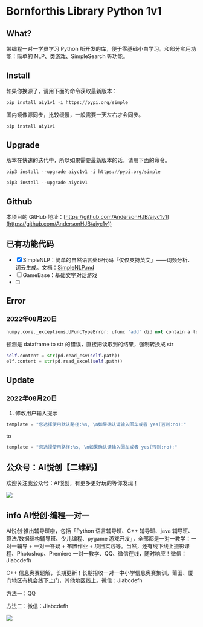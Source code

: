 # Bornforthis Library Python 1v1

## What?

带编程一对一学员学习 Python 所开发的库，便于零基础小白学习。和部分实用功能：简单的 NLP、类游戏、SimpleSearch 等功能。

## Install

如果你换源了，请用下面的命令获取最新版本：

```python
pip install aiy1v1 -i https://pypi.org/simple
```

国内镜像源同步，比较缓慢，一般需要一天左右才会同步。

```python
pip install aiy1v1
```

## Upgrade

版本在快速的迭代中，所以如果需要最新版本的话，请用下面的命令。

```python
pip3 install --upgrade aiyc1v1 -i https://pypi.org/simple
```

```python
pip3 install --upgrade aiyc1v1
```



## Github

本项目的 GitHub 地址：[https://github.com/AndersonHJB/aiyc1v1](https://github.com/AndersonHJB/aiyc1v1)



## 已有功能代码

- [x] SimpleNLP：简单的自然语言处理代码「仅仅支持英文」——词频分析、词云生成。文档：[SimpleNLP.md](./docs/SimpleNLP.md)
- [ ] GameBase：基础文字对话游戏
- [ ] 

## Error

### 2022年08月20日

```python
numpy.core._exceptions.UFuncTypeError: ufunc 'add' did not contain a loop with signature matching types (dtype('float64'), dtype('<U1')) -> None
```

预测是 dataframe to str 的错误，直接把读取到的结果，强制转换成 str

```python
self.content = str(pd.read_csv(self.path))
elf.content = str(pd.read_excel(self.path))
```

## Update
### 2022年08月20日
1. 修改用户输入提示
```python
template = "您选择使用默认路径:%s, \n如果确认请输入回车或者 yes(否则:no):"
```
to
```python
template = "您选择使用路径:%s, \n如果确认请输入回车或者 yes(否则:no):"
```
## 公众号：AI悦创【二维码】

欢迎关注我公众号：AI悦创，有更多更好玩的等你发现！

![](https://bornforthis.cn/gzh.jpg)

## info AI悦创·编程一对一

AI悦创·推出辅导班啦，包括「Python 语言辅导班、C++ 辅导班、java 辅导班、算法/数据结构辅导班、少儿编程、pygame 游戏开发」，全部都是一对一教学：一对一辅导 + 一对一答疑 + 布置作业 + 项目实践等。当然，还有线下线上摄影课程、Photoshop、Premiere 一对一教学、QQ、微信在线，随时响应！微信：Jiabcdefh

C++ 信息奥赛题解，长期更新！长期招收一对一中小学信息奥赛集训，莆田、厦门地区有机会线下上门，其他地区线上。微信：Jiabcdefh

方法一：[QQ](http://wpa.qq.com/msgrd?v=3&uin=1432803776&site=qq&menu=yes)

方法二：微信：Jiabcdefh


![](https://bornforthis.cn/zsxq.jpg)